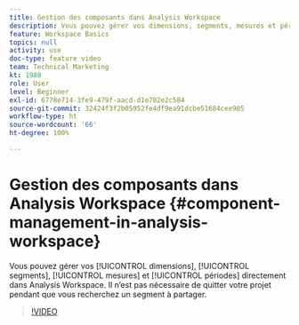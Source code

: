 ```yaml
---
title: Gestion des composants dans Analysis Workspace
description: Vous pouvez gérer vos dimensions, segments, mesures et périodes directement dans Analysis Workspace. Il nʼest pas nécessaire de quitter votre projet pendant que vous recherchez un segment à partager.
feature: Workspace Basics
topics: null
activity: use
doc-type: feature video
team: Technical Marketing
kt: 1988
role: User
level: Beginner
exl-id: 6778e714-3fe9-479f-aacd-d1e702e2c584
source-git-commit: 32424f3f2b05952fe4df9ea91dcbe51684cee905
workflow-type: ht
source-wordcount: '66'
ht-degree: 100%

---
```


# Gestion des composants dans Analysis Workspace {#component-management-in-analysis-workspace}

Vous pouvez gérer vos [!UICONTROL dimensions], [!UICONTROL segments], [!UICONTROL mesures] et [!UICONTROL périodes] directement dans Analysis Workspace. Il nʼest pas nécessaire de quitter votre projet pendant que vous recherchez un segment à partager.

>[!VIDEO](https://video.tv.adobe.com/v/24095/?quality=12)
